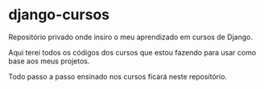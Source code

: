 # django-cursos

Repositório privado onde insiro o meu aprendizado em cursos de Django.

Aqui terei todos os códigos dos cursos que estou fazendo para usar como base aos meus projetos.

Todo passo a passo ensinado nos cursos ficará neste repositório.




